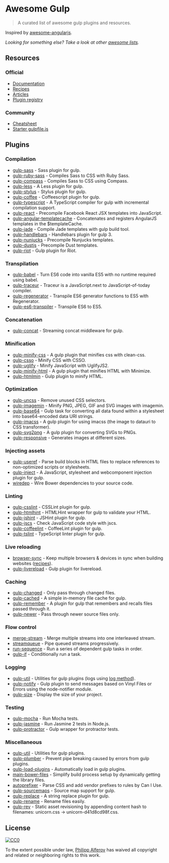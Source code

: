 # Awesome Gulp
> A curated list of awesome gulp plugins and resources.

Inspired by [awesome-angularjs](https://github.com/gianarb/awesome-angularjs).

*Looking for something else? Take a look at other [awesome lists](https://github.com/sindresorhus/awesome).*

## Resources
### Official
* [Documentation](https://github.com/gulpjs/gulp/tree/master/docs)
* [Recipes](https://github.com/gulpjs/gulp/tree/master/docs/recipes#recipes)
* [Articles](https://github.com/gulpjs/gulp/tree/master/docs#articles)
* [Plugin registry](http://gulpjs.com/plugins)

### Community
* [Cheatsheet](https://github.com/osscafe/gulp-cheatsheet)
* [Starter gulpfile.js](https://github.com/greypants/gulp-starter)

## Plugins
### Compilation
* [gulp-sass](https://github.com/dlmanning/gulp-sass) - Sass plugin for gulp.
* [gulp-ruby-sass](https://github.com/sindresorhus/gulp-ruby-sass) - Compiles Sass to CSS with Ruby Sass.
* [gulp-compass](https://github.com/appleboy/gulp-compass) - Compiles Sass to CSS using Compass.
* [gulp-less](https://github.com/plus3network/gulp-less) - A Less plugin for gulp.
* [gulp-stylus](https://github.com/stevelacy/gulp-stylus) - Stylus plugin for gulp.
* [gulp-coffee](https://github.com/wearefractal/gulp-coffee) - Coffeescript plugin for gulp.
* [gulp-typescript](https://github.com/ivogabe/gulp-typescript) - A TypeScript compiler for gulp with incremental compilation support.
* [gulp-react](https://github.com/sindresorhus/gulp-react) - Precompile Facebook React JSX templates into JavaScript.
* [gulp-angular-templatecache](https://github.com/miickel/gulp-angular-templatecache) - Concatenates and registers AngularJS templates in the $templateCache.
* [gulp-jade](https://github.com/phated/gulp-jade) - Compile Jade templates with gulp build tool.
* [gulp-handlebars](https://github.com/lazd/gulp-handlebars) - Handlebars plugin for gulp 3.
* [gulp-nunjucks](https://github.com/sindresorhus/gulp-nunjucks) - Precompile Nunjucks templates.
* [gulp-dustjs](https://github.com/sindresorhus/gulp-dust) - Precompile Dust templates.
* [gulp-riot](https://github.com/e-jigsaw/gulp-riot) - Gulp plugin for Riot.

### Transpilation
* [gulp-babel](https://github.com/babel/gulp-babel) - Turn ES6 code into vanilla ES5 with no runtime required using babel.
* [gulp-traceur](https://github.com/sindresorhus/gulp-traceur) - Traceur is a JavaScript.next to JavaScript-of-today compiler.
* [gulp-regenerator](https://github.com/sindresorhus/gulp-regenerator) - Transpile ES6 generator functions to ES5 with Regenerator.
* [gulp-es6-transpiler](https://github.com/sindresorhus/gulp-es6-transpiler) - Transpile ES6 to ES5.

### Concatenation
* [gulp-concat](https://github.com/wearefractal/gulp-concat) - Streaming concat middleware for gulp.

### Minification
* [gulp-minify-css](https://github.com/murphydanger/gulp-minify-css) - A gulp plugin that minifies css with clean-css.
* [gulp-csso](https://github.com/ben-eb/gulp-csso) - Minify CSS with CSSO.
* [gulp-uglify](https://github.com/terinjokes/gulp-uglify) - Minify JavaScript with UglifyJS2.
* [gulp-minify-html](https://github.com/murphydanger/gulp-minify-html) - A gulp plugin that minifies HTML with Minimize.
* [gulp-htmlmin](https://github.com/jonschlinkert/gulp-htmlmin) - Gulp plugin to minify HTML.

### Optimization
* [gulp-uncss](https://github.com/ben-eb/gulp-uncss) - Remove unused CSS selectors.
* [gulp-imagemin](https://github.com/sindresorhus/gulp-imagemin) - Minify PNG, JPEG, GIF and SVG images with imagemin.
* [gulp-base64](https://github.com/Wenqer/gulp-base64) - Gulp task for converting all data found within a stylesheet into base64-encoded data URI strings.
* [gulp-imacss](https://github.com/akoenig/gulp-imacss) - A gulp plugin for using imacss (the image to datauri to CSS transformer).
* [gulp-svg2png](https://github.com/mahnunchik/gulp-responsive) - A gulp plugin for converting SVGs to PNGs.
* [gulp-responsive](https://github.com/mahnunchik/gulp-responsive) - Generates images at different sizes.

### Injecting assets
* [gulp-useref](https://github.com/jonkemp/gulp-useref) - Parse build blocks in HTML files to replace references to non-optimized scripts or stylesheets.
* [gulp-inject](https://github.com/klei/gulp-inject) - A JavaScript, stylesheet and webcomponent injection plugin for gulp.
* [wiredep](https://github.com/taptapship/wiredep) - Wire Bower dependencies to your source code.

### Linting
* [gulp-csslint](https://www.npmjs.com/package/gulp-csslint) - CSSLint plugin for gulp.
* [gulp-htmlhint](https://github.com/bezoerb/gulp-htmlhint) - HTMLHint wrapper for gulp to validate your HTML.
* [gulp-jshint](https://github.com/spalger/gulp-jshint) - JSHint plugin for gulp.
* [gulp-jscs](https://github.com/jscs-dev/gulp-jscs) - Check JavaScript code style with jscs.
* [gulp-coffeelint](https://github.com/janraasch/gulp-coffeelint) - CoffeeLint plugin for gulp.
* [gulp-tslint](https://github.com/panuhorsmalahti/gulp-tslint) - TypeScript linter plugin for gulp.

### Live reloading
* [browser-sync](https://github.com/BrowserSync/browser-sync) - Keep multiple browsers & devices in sync when building websites ([recipes](https://github.com/BrowserSync/gulp-browser-sync)).
* [gulp-livereload](https://github.com/vohof/gulp-livereload) - Gulp plugin for livereload.

### Caching
* [gulp-changed](https://github.com/sindresorhus/gulp-changed) - Only pass through changed files.
* [gulp-cached](https://github.com/wearefractal/gulp-cached) - A simple in-memory file cache for gulp.
* [gulp-remember](https://github.com/ahaurw01/gulp-remember) - A plugin for gulp that remembers and recalls files passed through it.
* [gulp-newer](https://github.com/tschaub/gulp-newer) - Pass through newer source files only.

### Flow control
* [merge-stream](https://github.com/grncdr/merge-stream) - Merge multiple streams into one interleaved stream.
* [streamqueue](https://github.com/nfroidure/StreamQueue) - Pipe queued streams progressively.
* [run-sequence](https://github.com/OverZealous/run-sequence) - Run a series of dependent gulp tasks in order.
* [gulp-if](https://github.com/robrich/gulp-if) - Conditionally run a task.

### Logging
* [gulp-util](https://github.com/gulpjs/gulp-util) - Utilities for gulp plugins (logs using [log method](https://github.com/gulpjs/gulp-util#logmsg)).
* [gulp-notify](https://github.com/mikaelbr/gulp-notify) - Gulp plugin to send messages based on Vinyl Files or Errors using the node-notifier module.
* [gulp-size](https://github.com/sindresorhus/gulp-size) - Display the size of your project.

### Testing
* [gulp-mocha](https://github.com/sindresorhus/gulp-mocha) - Run Mocha tests.
* [gulp-jasmine](https://github.com/sindresorhus/gulp-jasmine) - Run Jasmine 2 tests in Node.js.
* [gulp-protractor](https://github.com/mllrsohn/gulp-protractor) - Gulp wrapper for protractor tests.

### Miscellaneous
* [gulp-util](https://github.com/gulpjs/gulp-util) - Utilities for gulp plugins.
* [gulp-plumber](https://github.com/floatdrop/gulp-plumber) - Prevent pipe breaking caused by errors from gulp plugins.
* [gulp-load-plugins](https://github.com/jackfranklin/gulp-load-plugins) - Automatically load in gulp plugins.
* [main-bower-files](https://github.com/ck86/main-bower-files) - Simplify build process setup by dynamically getting the library files.
* [autoprefixer](https://github.com/postcss/autoprefixer) - Parse CSS and add vendor prefixes to rules by Can I Use.
* [gulp-sourcemaps](https://github.com/floridoo/gulp-sourcemaps) - Source map support for gulp.
* [gulp-replace](https://github.com/lazd/gulp-replace) - A string replace plugin for gulp.
* [gulp-rename](https://github.com/hparra/gulp-rename) - Rename files easily.
* [gulp-rev](https://github.com/sindresorhus/gulp-rev) - Static asset revisioning by appending content hash to filenames: unicorn.css → unicorn-d41d8cd98f.css.

## License

[![CC0](http://i.creativecommons.org/p/zero/1.0/88x31.png)](http://creativecommons.org/publicdomain/zero/1.0/)

To the extent possible under law, [Philipp Alferov](https://github.com/alferov) has waived all copyright and related or neighboring rights to this work.
